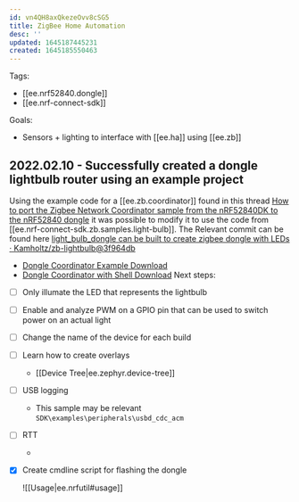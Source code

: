 ```yaml
---
id: vn4QH8axQkezeOvv8cSG5
title: ZigBee Home Automation
desc: ''
updated: 1645187445231
created: 1645185550463
---
```


Tags:

- [[ee.nrf52840.dongle]]
- [[ee.nrf-connect-sdk]]

Goals:

- Sensors + lighting to interface with [[ee.ha]] using [[ee.zb]]

## 2022.02.10 - Successfully created a dongle lightbulb router using an example project

Using the example code for a [[ee.zb.coordinator]] found in this thread [How to port the Zigbee Network Coordinator sample from the nRF52840DK to the nRF52840 dongle](https://devzone.nordicsemi.com/f/nordic-q-a/84072/how-to-port-the-zigbee-network-coordinator-sample-from-the-nrf52840dk-to-the-nrf52840-dongle) it was possible to modify it to use the code from [[ee.nrf-connect-sdk.zb.samples.light-bulb]].
 The Relevant commit can be found here [light_bulb_dongle can be built to create zigbee dongle with LEDs · Kamholtz/zb-lightbulb@3f964db](https://github.com/Kamholtz/zb-lightbulb/commit/3f964db20870d26157205e55fd1a7dc484374610)

- [Dongle Coordinator Example Download](https://devzone.nordicsemi.com/cfs-file/__key/communityserver-discussions-components-files/4/network_5F00_coordinator_5F00_dongle.zip)
- [Dongle Coordinator with Shell Download](https://devzone.nordicsemi.com/cfs-file/__key/communityserver-discussions-components-files/4/network_5F00_coordinator_5F00_shell_5F00_dongle.zip)
Next steps:

- [ ] Only illumate the LED that represents the lightbulb
- [ ] Enable and analyze PWM on a GPIO pin that can be used to switch power on an actual light
- [ ] Change the name of the device for each build
- [ ] Learn how to create overlays
  - [[Device Tree|ee.zephyr.device-tree]]
- [ ] USB logging
  - This sample may be relevant `SDK\examples\peripherals\usbd_cdc_acm`
- [ ] RTT
  - [](https://devzone.nordicsemi.com/f/nordic-q-a/70628/adding-rtt-to-basic-nrf-connect-sdk-blinky-example-not-working-with-nrf5340dk)
- [x] Create cmdline script for flashing the dongle

  ![[Usage|ee.nrfutil#usage]]